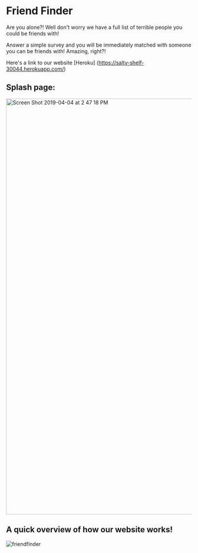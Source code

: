 # Friend Finder
Are you alone?! Well don't worry we have a full list of terrible people you could be friends with!

Answer a simple survey and you will be immediately matched with someone you can be friends with! Amazing, right?!

Here's a link to our website [Heroku] (https://salty-shelf-30044.herokuapp.com/)

## Splash page:

<img width="1127" alt="Screen Shot 2019-04-04 at 2 47 18 PM" src="https://user-images.githubusercontent.com/20998910/55581024-e6bc9c80-56e9-11e9-861d-72646f6b6bd4.png">

## A quick overview of how our website works!

![friendfinder](https://user-images.githubusercontent.com/20998910/55581178-33a07300-56ea-11e9-8c8a-847d414948c2.gif)

